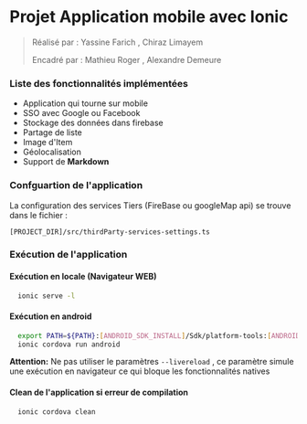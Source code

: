# Projet Application mobile avec Ionic

> Réalisé par  : Yassine Farich , Chiraz Limayem
>
> Encadré par : Mathieu Roger , Alexandre Demeure


### Liste des fonctionnalités implémentées
  
  - Application qui tourne sur mobile
  - SSO avec Google ou Facebook
  - Stockage des données dans firebase
  - Partage de liste
  - Image d'Item
  - Géolocalisation
  - Support de **Markdown**

### Confguartion de l'application

La configuration des services Tiers (FireBase ou googleMap api) se trouve dans le fichier :

   ``[PROJECT_DIR]/src/thirdParty-services-settings.ts``


### Exécution de l'application

#### Exécution en locale (Navigateur WEB)

```bash
  ionic serve -l
```

#### Exécution en android

```bash
  export PATH=${PATH}:[ANDROID_SDK_INSTALL]/Sdk/platform-tools:[ANDROID_SDK_INSTALL]/Sdk/tools
  ionic cordova run android
```

**Attention:** Ne pas utiliser le paramètres `--livereload` , ce paramètre simule une exécution en navigateur ce qui bloque les fonctionnalités natives

#### Clean de l'application si erreur de compilation

```bash
  ionic cordova clean
```

